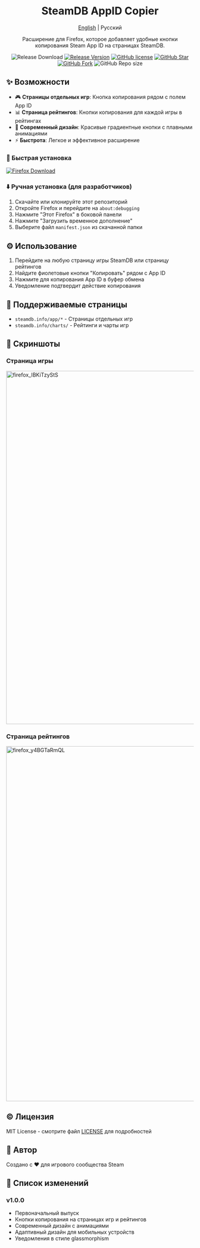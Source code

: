 <h1 align="center">SteamDB AppID Copier</h1>
<div align="center">

[English](./README.md) | Русский

Расширение для Firefox, которое добавляет удобные кнопки копирования Steam App ID на страницах SteamDB.


![Release Download](https://img.shields.io/github/downloads/megatocha/steamDB-AppID-Copier/total?style=flat-square)
[![Release Version](https://img.shields.io/github/v/release/megatocha/steamDB-AppID-Copier?style=flat-square)](https://github.com/megatocha/steamDB-AppID-Copier/releases/latest)
[![GitHub license](https://img.shields.io/github/license/megatocha/steamDB-AppID-Copier?style=flat-square)](LICENSE)
[![GitHub Star](https://img.shields.io/github/stars/megatocha/steamDB-AppID-Copier?style=flat-square)](https://github.com/megatocha/steamDB-AppID-Copier/stargazers)
[![GitHub Fork](https://img.shields.io/github/forks/megatocha/steamDB-AppID-Copier?style=flat-square)](https://github.com/megatocha/steamDB-AppID-Copier/network/members)
![GitHub Repo size](https://img.shields.io/github/repo-size/megatocha/steamDB-AppID-Copier?style=flat-square&color=3cb371)
</div>

## ✨ Возможности
- 🎮 **Страницы отдельных игр**: Кнопка копирования рядом с полем App ID
- 📊 **Страница рейтингов**: Кнопки копирования для каждой игры в рейтингах
- 🎨 **Современный дизайн**: Красивые градиентные кнопки с плавными анимациями
- ⚡ **Быстрота**: Легкое и эффективное расширение

### 🚀 Быстрая установка
[![Firefox Download](https://img.shields.io/badge/Firefox-Скачать-%23FF7139?logo=firefoxbrowser&labelColor=%23222222&color=%234caf50&style=for-the-badge)](https://addons.mozilla.org/firefox/downloads/file/4559123/steamdb_app_id_copier-1.0.xpi)

### ⬇️ Ручная установка (для разработчиков)
1. Скачайте или клонируйте этот репозиторий
2. Откройте Firefox и перейдите на `about:debugging`
3. Нажмите "Этот Firefox" в боковой панели
4. Нажмите "Загрузить временное дополнение"
5. Выберите файл `manifest.json` из скачанной папки

## ⚙️ Использование
1. Перейдите на любую страницу игры SteamDB или страницу рейтингов
2. Найдите фиолетовые кнопки "Копировать" рядом с App ID
3. Нажмите для копирования App ID в буфер обмена
4. Уведомление подтвердит действие копирования

## 📎 Поддерживаемые страницы
- `steamdb.info/app/*` - Страницы отдельных игр
- `steamdb.info/charts/` - Рейтинги и чарты игр

## 🧩 Скриншоты
### Страница игры
<img width="1920" height="947" alt="firefox_IBKiTzyStS" src="https://github.com/user-attachments/assets/2efcc8ea-2cdc-4a52-8fa3-8bffc90626a3" />

### Страница рейтингов
<img width="1920" height="952" alt="firefox_y4BGTaRmQL" src="https://github.com/user-attachments/assets/77c5cfa7-6985-4d1f-acfb-ed5061b895b0" />

## ©️ Лицензия
MIT License - смотрите файл [LICENSE](./LICENSE) для подробностей

## 👤 Автор
Создано с ❤️ для игрового сообщества Steam

## 📝 Список изменений
### v1.0.0
- Первоначальный выпуск
- Кнопки копирования на страницах игр и рейтингов
- Современный дизайн с анимациями
- Адаптивный дизайн для мобильных устройств
- Уведомления в стиле glassmorphism
